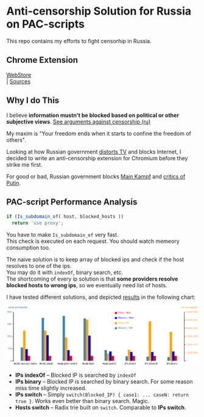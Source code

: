 # Anti-censorship Solution for Russia on PAC-scripts

This repo contains my efforts to fight censorhip in Russia.

## Chrome Extension

[WebStore](https://chrome.google.com/webstore/developer/edit/npgcnondjocldhldegnakemclmfkngch)  
| [Sources](https://github.com/ilyaigpetrov/anti-censorship-russia/tree/master/extensions/chromium/minimalistic-pac-setter)

## Why I do This

I believe __information mustn't be blocked based on political or other subjective views__.
[See arguments against censorship (ru)](https://gist.github.com/ilyaigpetrov/9452b93ef3d7dd3d8cc2)

My maxim is "Your freedom ends when it starts to confine the freedom of others".

Looking at how Russian government [distorts TV](https://therussianreader.wordpress.com/2015/11/22/russian-truckers-strike-dagestan/) and blocks Internet, I decided to write an anti-censorship extension for Chromium before they strike me first.

For good or bad, Russian government blocks
[Main Kampf](https://en.wikipedia.org/wiki/Mein_Kampf) and
[critics of Putin](http://www.reuters.com/article/2014/03/13/us-russia-internet-idUSBREA2C21L20140313).

## PAC-script Performance Analysis

```javascript
if (Is_subdomain_of( host, blocked_hosts ))
  return 'use proxy';
```

You have to make `Is_subdomain_of` very fast.  
This check is executed on each request. You should watch memeory consumption too.

The naive solution is to keep array of blocked ips and check if the host resolves to one of the ips.  
You may do it with `indexOf`, binary search, etc.  
The shortcoming of every ip solution is that __some providers resolve blocked hosts to wrong ips__, so we eventually need list of hosts.

I have tested different solutions, and depicted [results](./benchmark/Output.txt) in the following chart:

![Host Lookup Chart: Time-Memory, Hits-Misses](./chart/host-lookup-chart.png)

* __IPs indexOf__ – Blocked IP is searched by `indexOf`
* __IPs binary__  – Blocked IP is searched by binary search. For some reason miss time slightly increased.
* __IPs switch__  – Simply `switch(Blocked_IP) { case1: ... caseN: return true }`. Works even better than binary search. Magic.
* __Hosts switch__ – Radix trie built on `switch`. Comparable to __IPs switch__.

